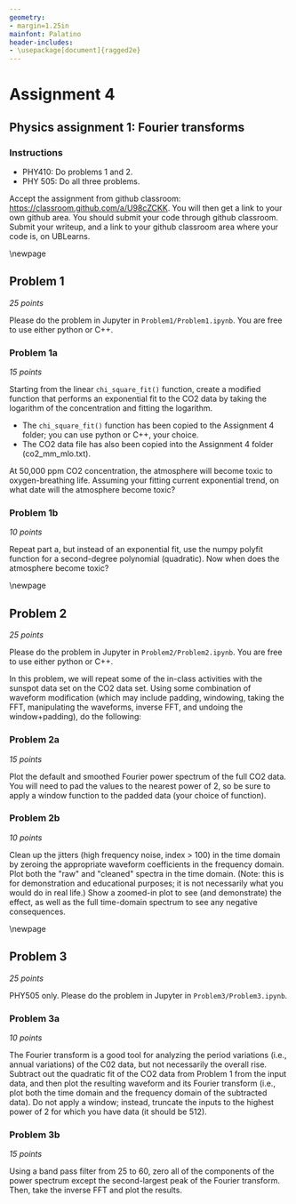 ```yaml
---
geometry:
- margin=1.25in
mainfont: Palatino
header-includes: 
- \usepackage[document]{ragged2e}
---
```


# Assignment 4
## Physics assignment 1: Fourier transforms

### Instructions
- PHY410: Do problems 1 and 2.
- PHY 505: Do all three problems.

Accept the assignment from github classroom: https://classroom.github.com/a/U98cZCKK. You
will then get a link to your own github area.
You should submit your code through github classroom. Submit your writeup, and a link to your
github classroom area where your code is, on UBLearns.

\newpage

## Problem 1
*25 points*

Please do the problem in Jupyter in `Problem1/Problem1.ipynb`. You are free to use either python or C++.

### Problem 1a
*15 points*


Starting from the linear `chi_square_fit()` function, create a modified function that performs an exponential fit to the CO2 data by taking the logarithm of the concentration and fitting the logarithm. 

   - The `chi_square_fit()` function has been copied to the Assignment 4 folder; you can use python or C++, your choice.
   - The CO2 data file has also been copied into the Assignment 4 folder (co2_mm_mlo.txt). 

At 50,000 ppm CO2 concentration, the atmosphere will become toxic to oxygen-breathing life.
Assuming your fitting current exponential trend, on what date will the atmosphere become toxic?


### Problem 1b
*10 points*

Repeat part a, but instead of an exponential fit, use the numpy polyfit function for a
second-degree polynomial (quadratic). Now when does the atmosphere become toxic?

\newpage

## Problem 2
*25 points*

Please do the problem in Jupyter in `Problem2/Problem2.ipynb`. You are free to use either python or C++.

In this problem, we will repeat some of the in-class activities with the sunspot data set on the CO2 data set. Using some combination of waveform modification (which may include padding, windowing, taking the FFT, manipulating the waveforms, inverse FFT, and undoing the window+padding), do the following:

### Problem 2a
*15 points*

Plot the default and smoothed Fourier power spectrum of the full CO2 data. You will need to
pad the values to the nearest power of 2, so be sure to apply a window function to the padded data (your choice of function). 

### Problem 2b
*10 points*

Clean up the jitters (high frequency noise, index > 100) in the time domain by
zeroing the appropriate waveform coefficients in the frequency domain. Plot both the "raw"
and "cleaned" spectra in the time domain. (Note: this is for demonstration and educational
purposes; it is not necessarily what you would do in real life.) Show a zoomed-in plot to see (and
demonstrate) the effect, as well as the full time-domain spectrum to see any negative
consequences. 

\newpage

## Problem 3
*25 points*

PHY505 only. Please do the problem in Jupyter in `Problem3/Problem3.ipynb`. 

### Problem 3a
*10 points*

The Fourier transform is a good tool for analyzing the period variations (i.e., annual variations) of the C02 data, but not necessarily the overall rise. Subtract out the quadratic fit of the CO2 data from Problem 1 from the input data, and then plot the resulting waveform and its Fourier transform (i.e., plot both the time domain and the frequency domain of the subtracted data). Do not apply a window; instead, truncate the inputs to the highest power of 2 for which you have data (it should be 512). 

### Problem 3b
*15 points*

Using a band pass filter from 25 to 60, zero all of the components of the power spectrum except the second-largest peak of the Fourier transform. Then, take the inverse FFT and plot the results. 

